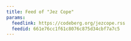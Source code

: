 ```yaml
---
title: Feed of "Jez Cope"
params:
  feedlink: https://codeberg.org/jezcope.rss
  feedid: 661e76cc1f61c8076c875d34cbf7a7c5
---
```

